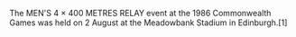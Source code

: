 The MEN'S 4 × 400 METRES RELAY event at the 1986 Commonwealth Games was held on 2 August at the Meadowbank Stadium in Edinburgh.[1]
